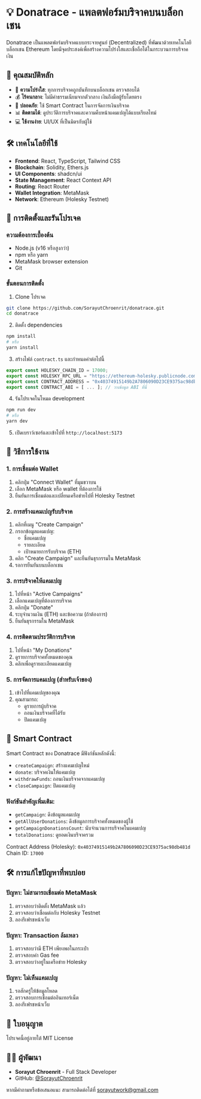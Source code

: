# 💡 Donatrace - แพลตฟอร์มบริจาคบนบล็อกเชน

Donatrace เป็นแพลตฟอร์มบริจาคแบบกระจายศูนย์ (Decentralized) ที่พัฒนาด้วยเทคโนโลยีบล็อกเชน Ethereum โดยมีจุดประสงค์เพื่อสร้างความโปร่งใสและเชื่อถือได้ในกระบวนการบริจาคเงิน

## 🌟 คุณสมบัติหลัก

- 🔗 **ความโปร่งใส**: ทุกการบริจาคถูกบันทึกบนบล็อกเชน ตรวจสอบได้
- 💰 **ไร้คนกลาง**: ไม่มีค่าธรรมเนียมจากตัวกลาง เงินถึงมือผู้รับโดยตรง
- 🔐 **ปลอดภัย**: ใช้ Smart Contract ในการจัดการเงินบริจาค
- 📊 **ติดตามได้**: ดูประวัติการบริจาคและความคืบหน้าแคมเปญได้แบบเรียลไทม์
- 💻 **ใช้งานง่าย**: UI/UX ที่เป็นมิตรกับผู้ใช้

## 🛠️ เทคโนโลยีที่ใช้

- **Frontend**: React, TypeScript, Tailwind CSS
- **Blockchain**: Solidity, Ethers.js
- **UI Components**: shadcn/ui
- **State Management**: React Context API
- **Routing**: React Router
- **Wallet Integration**: MetaMask
- **Network**: Ethereum (Holesky Testnet)

## 🚀 การติดตั้งและรันโปรเจค

### ความต้องการเบื้องต้น

- Node.js (v16 หรือสูงกว่า)
- npm หรือ yarn
- MetaMask browser extension
- Git

### ขั้นตอนการติดตั้ง

1. Clone โปรเจค

```bash
git clone https://github.com/SorayutChroenrit/donatrace.git
cd donatrace
```

2. ติดตั้ง dependencies

```bash
npm install
# หรือ
yarn install
```

3. สร้างไฟล์ `contract.ts` และกำหนดค่าต่อไปนี้

```typescript
export const HOLESKY_CHAIN_ID = 17000;
export const HOLESKY_RPC_URL = "https://ethereum-holesky.publicnode.com/";
export const CONTRACT_ADDRESS = "0x40374915149b2A7806090D23CE9375ac98db481d";
export const CONTRACT_ABI = [ ... ]; // วางข้อมูล ABI ที่นี่
```

4. รันโปรเจคในโหมด development

```bash
npm run dev
# หรือ
yarn dev
```

5. เปิดเบราว์เซอร์และเข้าไปที่ `http://localhost:5173`

## 🤝 วิธีการใช้งาน

### 1. การเชื่อมต่อ Wallet

1. คลิกปุ่ม "Connect Wallet" ที่มุมขวาบน
2. เลือก MetaMask หรือ wallet ที่ต้องการใช้
3. ยืนยันการเชื่อมต่อและเปลี่ยนเครือข่ายไปที่ Holesky Testnet

### 2. การสร้างแคมเปญรับบริจาค

1. คลิกที่เมนู "Create Campaign"
2. กรอกข้อมูลแคมเปญ:
   - ชื่อแคมเปญ
   - รายละเอียด
   - เป้าหมายการรับบริจาค (ETH)
3. คลิก "Create Campaign" และยืนยันธุรกรรมใน MetaMask
4. รอการยืนยันบนบล็อกเชน

### 3. การบริจาคให้แคมเปญ

1. ไปที่หน้า "Active Campaigns"
2. เลือกแคมเปญที่ต้องการบริจาค
3. คลิกปุ่ม "Donate"
4. ระบุจำนวนเงิน (ETH) และข้อความ (ถ้าต้องการ)
5. ยืนยันธุรกรรมใน MetaMask

### 4. การติดตามประวัติการบริจาค

1. ไปที่หน้า "My Donations"
2. ดูรายการบริจาคทั้งหมดของคุณ
3. คลิกเพื่อดูรายละเอียดแคมเปญ

### 5. การจัดการแคมเปญ (สำหรับเจ้าของ)

1. เข้าไปที่แคมเปญของคุณ
2. คุณสามารถ:
   - ดูรายการผู้บริจาค
   - ถอนเงินบริจาคที่ได้รับ
   - ปิดแคมเปญ

## 📜 Smart Contract

Smart Contract ของ Donatrace มีฟังก์ชันหลักดังนี้:

- `createCampaign`: สร้างแคมเปญใหม่
- `donate`: บริจาคเงินให้แคมเปญ
- `withdrawFunds`: ถอนเงินบริจาคจากแคมเปญ
- `closeCampaign`: ปิดแคมเปญ

### ฟังก์ชันสำคัญเพิ่มเติม:

- `getCampaign`: ดึงข้อมูลแคมเปญ
- `getAllUserDonations`: ดึงข้อมูลการบริจาคทั้งหมดของผู้ใช้
- `getCampaignDonationsCount`: นับจำนวนการบริจาคในแคมเปญ
- `totalDonations`: ดูยอดเงินบริจาครวม

Contract Address (Holesky): `0x40374915149b2A7806090D23CE9375ac98db481d`
Chain ID: `17000`

## 🛠️ การแก้ไขปัญหาที่พบบ่อย

### ปัญหา: ไม่สามารถเชื่อมต่อ MetaMask

1. ตรวจสอบว่าติดตั้ง MetaMask แล้ว
2. ตรวจสอบว่าเชื่อมต่อกับ Holesky Testnet
3. ลองรีเฟรชหน้าเว็บ

### ปัญหา: Transaction ล้มเหลว

1. ตรวจสอบว่ามี ETH เพียงพอในกระเป๋า
2. ตรวจสอบค่า Gas fee
3. ตรวจสอบว่าอยู่ในเครือข่าย Holesky

### ปัญหา: ไม่เห็นแคมเปญ

1. รอสักครู่ให้ข้อมูลโหลด
2. ตรวจสอบการเชื่อมต่ออินเทอร์เน็ต
3. ลองรีเฟรชหน้าเว็บ

## 📄 ใบอนุญาต

โปรเจคนี้อยู่ภายใต้ MIT License

## 👨‍💻 ผู้พัฒนา

- **Sorayut Chroenrit** - Full Stack Developer
- GitHub: [@SorayutChroenrit](https://github.com/SorayutChroenrit)

หากมีคำถามหรือข้อเสนอแนะ สามารถติดต่อได้ที่ [sorayutwork@gmail.com](mailto:sorayutwork@gmail.com)
